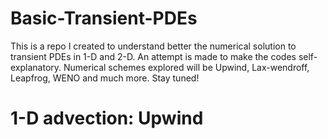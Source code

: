 # Basic-Transient-PDEs
This is a repo I created to understand better the numerical solution to transient PDEs in 1-D and 2-D. An attempt is made to make the codes self-explanatory. Numerical schemes explored will be Upwind, Lax-wendroff, Leapfrog, WENO and much more. Stay tuned! 
# 1-D advection: Upwind 
